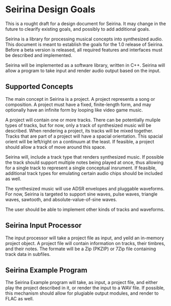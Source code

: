 # Seirina Design Goals

This is a rought draft for a design document for Seirina.
It may change in the future to clearify existing goals,
and possibly to add additional goals.

Seirina is a library for processing musical concepts into synthesized audio.
This document is meant to establish the goals for the 1.0 release of Seirina.
Before a beta version is released, all required features and interfaces
must be described and implemented.

Seirina will be implemented as a software library, written in C++.
Seirina will allow a program to take input and render audio output
based on the input.

## Supported Concepts

The main concept in Seirina is a project.
A project represents a song or composition.
A project must have a fixed, finite-length form,
and may optionally have an infinite form by looping like video game music.

A project will contain one or more tracks.
There can be potentially muliple types of tracks,
but for now, only a track of synthesized music will be described.
When rendering a project, its tracks will be mixed together.
Tracks that are part of a project will have a spacial orientation.
This spacial orient will be left/right on a continuum at the least.
If feasible, a project should allow a track of move around this space.

Seirina will, include a track type that renders synthesized music.
If possible the track should support multiple notes being played at once,
thus allowing for a single track to represent a single conceptual insrument.
If feasible, additional track types for emulating certain audio chips
should be included as well.

The synthesized music will use ADSR envelopes and pluggable waveforms.
For now, Seirina is targeted to support sine waves, pulse waves,
triangle waves, sawtooth, and absolute-value-of-sine waves.

The user should be able to implement other kinds of tracks and
waveforms.

## Seirina Input Processor

The input processor will take a project file as input, and yeild an
in-memory project object.
A project file will contain information on tracks, their timbres, and
their notes.
The formate will be a Zip (PKZIP) or 7Zip file containing track data in
subfiles.

## Seirina Example Program

The Seirina Example program will take, as input, a project file,
and either play the project described in it,
or render the input to a WAV file.
If possible, this mechanism should allow for plugiable output modules,
and render to FLAC as well.
